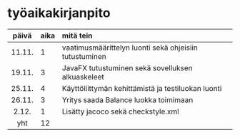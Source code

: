 # työaikakirjanpito

| päivä | aika | mitä tein  |
| :----:|:-----| :-----|
| 11.11. | 1    | vaatimusmäärittelyn luonti sekä ohjeisiin tutustuminen |
| 19.11. | 3    | JavaFX tutustuminen sekä sovelluksen alkuaskeleet |
| 25.11. | 4 | Käyttöliittymän kehittämistä ja testiluokan luonti |
| 26.11. | 3 | Yritys saada Balance luokka toimimaan |
| 2.12. | 1 | Lisätty jacoco sekä checkstyle.xml |
| yht   | 12   | | 
